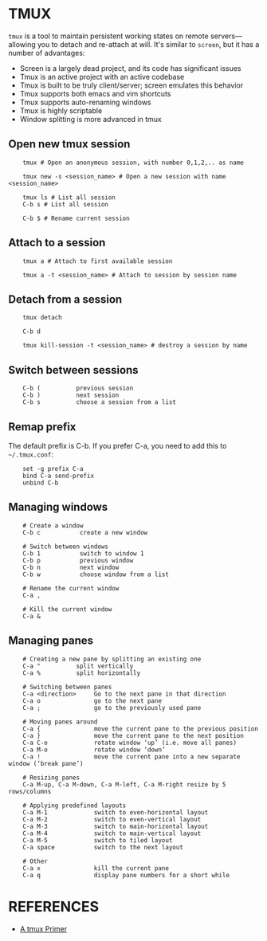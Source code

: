 # TMUX
`tmux` is a tool to maintain persistent working states on remote servers—allowing you to detach and re-attach at will. It's similar to `screen`, but it has a number of advantages:
* Screen is a largely dead project, and its code has significant issues
* Tmux is an active project with an active codebase
* Tmux is built to be truly client/server; screen emulates this behavior
* Tmux supports both emacs and vim shortcuts
* Tmux supports auto-renaming windows
* Tmux is highly scriptable
* Window splitting is more advanced in tmux

## Open new tmux session
```
    tmux # Open an anonymous session, with number 0,1,2,.. as name

    tmux new -s <session_name> # Open a new session with name <session_name>

    tmux ls # List all session
    C-b s # List all session

    C-b $ # Rename current session
```

## Attach to a session

```
    tmux a # Attach to first available session

    tmux a -t <session_name> # Attach to session by session name
```

## Detach from a session

```
    tmux detach

    C-b d

    tmux kill-session -t <session_name> # destroy a session by name
```

## Switch between sessions

```
    C-b (          previous session
    C-b )          next session
    C-b s          choose a session from a list
```

## Remap prefix
The default prefix is C-b. If you prefer C-a, you need to add this to `~/.tmux.conf`:

```
    set -g prefix C-a
    bind C-a send-prefix
    unbind C-b
```

## Managing windows

```
    # Create a window
    C-b c           create a new window

    # Switch between windows
    C-b 1           switch to window 1
    C-b p           previous window
    C-b n           next window
    C-b w           choose window from a list

    # Rename the current window
    C-a ,

    # Kill the current window
    C-a &
```

## Managing panes

```
    # Creating a new pane by splitting an existing one
    C-a "          split vertically
    C-a %          split horizontally

    # Switching between panes
    C-a <direction>     Go to the next pane in that direction
    C-a o               go to the next pane
    C-a ;               go to the previously used pane

    # Moving panes around
    C-a {               move the current pane to the previous position
    C-a }               move the current pane to the next position
    C-a C-o             rotate window ‘up’ (i.e. move all panes)
    C-a M-o             rotate window ‘down’
    C-a !               move the current pane into a new separate window (‘break pane’)

    # Resizing panes
    C-a M-up, C-a M-down, C-a M-left, C-a M-right resize by 5 rows/columns

    # Applying predefined layouts
    C-a M-1             switch to even-horizontal layout
    C-a M-2             switch to even-vertical layout
    C-a M-3             switch to main-horizontal layout
    C-a M-4             switch to main-vertical layout
    C-a M-5             switch to tiled layout
    C-a space           switch to the next layout

    # Other
    C-a x               kill the current pane
    C-a q               display pane numbers for a short while
```

# REFERENCES
* [A tmux Primer][a_tmux_primer]

[a_tmux_primer]: https://danielmiessler.com/study/tmux/
